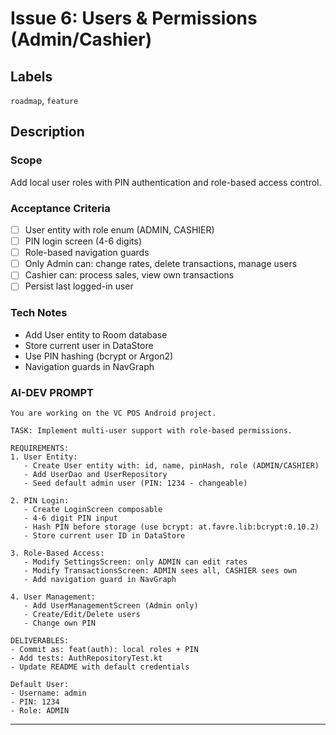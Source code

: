 # Issue 6: Users & Permissions (Admin/Cashier)

## Labels
`roadmap`, `feature`

## Description

### Scope
Add local user roles with PIN authentication and role-based access control.

### Acceptance Criteria
- [ ] User entity with role enum (ADMIN, CASHIER)
- [ ] PIN login screen (4-6 digits)
- [ ] Role-based navigation guards
- [ ] Only Admin can: change rates, delete transactions, manage users
- [ ] Cashier can: process sales, view own transactions
- [ ] Persist last logged-in user

### Tech Notes
- Add User entity to Room database
- Store current user in DataStore
- Use PIN hashing (bcrypt or Argon2)
- Navigation guards in NavGraph

### AI-DEV PROMPT

```
You are working on the VC POS Android project.

TASK: Implement multi-user support with role-based permissions.

REQUIREMENTS:
1. User Entity:
   - Create User entity with: id, name, pinHash, role (ADMIN/CASHIER)
   - Add UserDao and UserRepository
   - Seed default admin user (PIN: 1234 - changeable)

2. PIN Login:
   - Create LoginScreen composable
   - 4-6 digit PIN input
   - Hash PIN before storage (use bcrypt: at.favre.lib:bcrypt:0.10.2)
   - Store current user ID in DataStore

3. Role-Based Access:
   - Modify SettingsScreen: only ADMIN can edit rates
   - Modify TransactionsScreen: ADMIN sees all, CASHIER sees own
   - Add navigation guard in NavGraph

4. User Management:
   - Add UserManagementScreen (Admin only)
   - Create/Edit/Delete users
   - Change own PIN

DELIVERABLES:
- Commit as: feat(auth): local roles + PIN
- Add tests: AuthRepositoryTest.kt
- Update README with default credentials

Default User:
- Username: admin
- PIN: 1234
- Role: ADMIN
```

---
